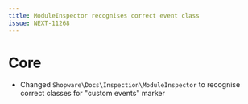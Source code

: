 ```yaml
---
title: ModuleInspector recognises correct event class
issue: NEXT-11268
---
```

# Core
*  Changed `Shopware\Docs\Inspection\ModuleInspector` to recognise correct classes for "custom events" marker
